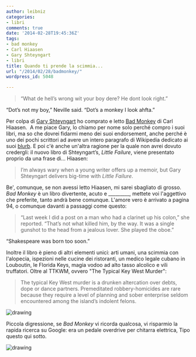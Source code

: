 ```yaml
---
author: leibniz
categories:
- libri
comments: true
date: '2014-02-28T19:45:36Z'
tags:
- bad monkey
- Carl Hiaasen
- Gary Shteyngart
- libri
title: Quando ti prende la scimmia...
url: "/2014/02/28/badmonkey/"
wordpress_id: 5048

---
```

> “What de hell’s wrong wit your boy dere? He dont look right.”

“Dot’s not my boy,” Neville said. “Dot’s a monkey I look ahfta.”



Per colpa di [Gary Shteyngart](https://www.nytimes.com/2014/02/02/books/review/gary-shteyngart-by-the-book.html?_r=0) ho comprato e letto [Bad Monkey](https://www.amazon.com/Bad-Monkey-Carl-Hiaasen/dp/0307272591) di Carl Hiaasen.  A me piace Gary, lo chiamo per nome solo perché compro i suoi libri, ma so che dovrei fidarmi meno dei suoi endorsement, anche perché è uno dei pochi scrittori ad avere un intero paragrafo di Wikipedia dedicato ai suoi [blurb](https://en.wikipedia.org/wiki/Gary_Shteyngart#Blurbs). E poi c'è anche un'altra ragione per la quale non avrei dovuto credergli: il nuovo libro di Shteyngart’s, _Little Failure_, viene presentato proprio da una frase di… Hiaasen:



> I’m always wary when a young writer offers up a memoir, but Gary Shteyngart delivers big-time with _Little Failure_.



Be', comunque, se non avessi letto Hiaasen, mi sarei sbagliato di grosso. _Bad Monkey_ è un libro divertente, acuto e _________, mettete voi l'aggettivo che preferite, tanto andrà bene comunque. L'amore vero è arrivato a pagina 94, o comunque davanti a passaggi come questo:



> “Last week I did a post on a man who had a clarinet up his colon,” she reported. “That’s not what killed him, by the way. It was a single gunshot to the head from a jealous lover. She played the oboe.”

“Shakespeare was born too soon.”



Inoltre il libro è pieno di altri elementi unici: arti umani, una scimmia con l'alopecia, ispezioni nelle cucine dei ristoranti, un medico legale cubano in Louboutin, le Florida Keys, magia vodoo ad alto tasso alcolico e vili truffatori. Oltre al TTKWM, ovvero "The Typical Key West Murder":



> The typical Key West murder is a drunken altercation over debts, dope or dance partners. Premeditated robbery-homicides are rare because they require a level of planning and sober enterprise seldom encountered among the island’s indolent felons.



![drawing](https://amycitrondesign.com/wp-content/uploads/2013/05/hiaasen.jpg)

Piccola digressione, se _Bad Monkey_ vi ricorda qualcosa, vi risparmio la rapida ricerca su Google: era un pedale overdrive per chitarra elettrica, Tipo questo qui sotto.

![drawing](https://webshop.cashconverters.com.au/thumbnail/850x520/1783514-digitech-bad-monkey-tube-overdrive-guitar-pedal-0.jpg)